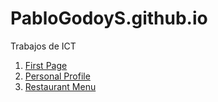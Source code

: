 # PabloGodoyS.github.io
Trabajos de ICT
1. [First Page](FirstPage.html)
2. [Personal Profile](PersonalProfileV.html)
3. [Restaurant Menu](RestaurantMenu.HTML)
